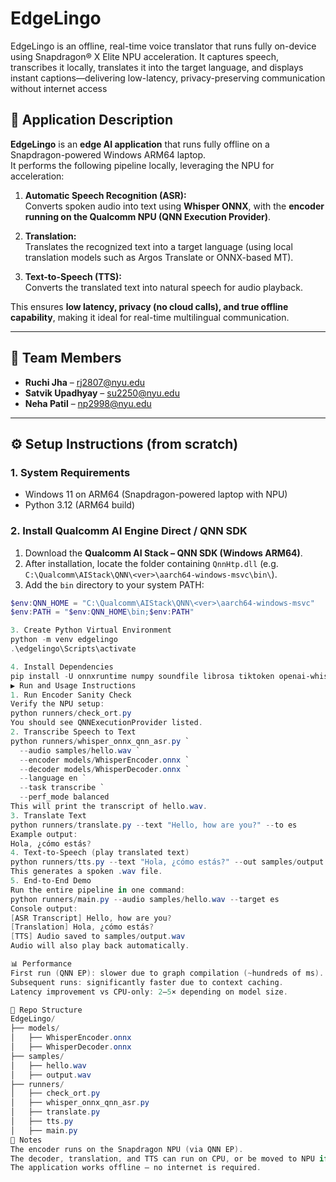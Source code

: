 # EdgeLingo
EdgeLingo is an offline, real-time voice translator that runs fully on-device using Snapdragon® X Elite NPU acceleration. It captures speech, transcribes it locally, translates it into the target language, and displays instant captions—delivering low-latency, privacy-preserving communication without internet access

## 📖 Application Description
**EdgeLingo** is an **edge AI application** that runs fully offline on a Snapdragon-powered Windows ARM64 laptop.  
It performs the following pipeline locally, leveraging the NPU for acceleration:

1. **Automatic Speech Recognition (ASR):**  
   Converts spoken audio into text using **Whisper ONNX**, with the **encoder running on the Qualcomm NPU (QNN Execution Provider)**.

2. **Translation:**  
   Translates the recognized text into a target language (using local translation models such as Argos Translate or ONNX-based MT).

3. **Text-to-Speech (TTS):**  
   Converts the translated text into natural speech for audio playback.

This ensures **low latency, privacy (no cloud calls), and true offline capability**, making it ideal for real-time multilingual communication.

---

## 👥 Team Members
- **Ruchi Jha** –  rj2807@nyu.edu
- **Satvik Upadhyay** –  su2250@nyu.edu
- **Neha Patil** –  np2998@nyu.edu


---

## ⚙️ Setup Instructions (from scratch)

### 1. System Requirements
- Windows 11 on ARM64 (Snapdragon-powered laptop with NPU)
- Python 3.12 (ARM64 build)

### 2. Install Qualcomm AI Engine Direct / QNN SDK
1. Download the **Qualcomm AI Stack – QNN SDK (Windows ARM64)**.  
2. After installation, locate the folder containing `QnnHtp.dll` (e.g.  
   `C:\Qualcomm\AIStack\QNN\<ver>\aarch64-windows-msvc\bin\`).
3. Add the `bin` directory to your system PATH:

```powershell
$env:QNN_HOME = "C:\Qualcomm\AIStack\QNN\<ver>\aarch64-windows-msvc"
$env:PATH = "$env:QNN_HOME\bin;$env:PATH"

3. Create Python Virtual Environment
python -m venv edgelingo
.\edgelingo\Scripts\activate

4. Install Dependencies
pip install -U onnxruntime numpy soundfile librosa tiktoken openai-whisper argostranslate
▶️ Run and Usage Instructions
1. Run Encoder Sanity Check
Verify the NPU setup:
python runners/check_ort.py
You should see QNNExecutionProvider listed.
2. Transcribe Speech to Text
python runners/whisper_onnx_qnn_asr.py `
  --audio samples/hello.wav `
  --encoder models/WhisperEncoder.onnx `
  --decoder models/WhisperDecoder.onnx `
  --language en `
  --task transcribe `
  --perf_mode balanced
This will print the transcript of hello.wav.
3. Translate Text
python runners/translate.py --text "Hello, how are you?" --to es
Example output:
Hola, ¿cómo estás?
4. Text-to-Speech (play translated text)
python runners/tts.py --text "Hola, ¿cómo estás?" --out samples/output.wav
This generates a spoken .wav file.
5. End-to-End Demo
Run the entire pipeline in one command:
python runners/main.py --audio samples/hello.wav --target es
Console output:
[ASR Transcript] Hello, how are you?
[Translation] Hola, ¿cómo estás?
[TTS] Audio saved to samples/output.wav
Audio will also play back automatically.

📊 Performance
First run (QNN EP): slower due to graph compilation (~hundreds of ms).
Subsequent runs: significantly faster due to context caching.
Latency improvement vs CPU-only: 2–5× depending on model size.

📂 Repo Structure
EdgeLingo/
├── models/
│   ├── WhisperEncoder.onnx
│   ├── WhisperDecoder.onnx
├── samples/
│   ├── hello.wav
│   ├── output.wav
├── runners/
│   ├── check_ort.py
│   ├── whisper_onnx_qnn_asr.py
│   ├── translate.py
│   ├── tts.py
│   ├── main.py
📝 Notes
The encoder runs on the Snapdragon NPU (via QNN EP).
The decoder, translation, and TTS can run on CPU, or be moved to NPU if time and operator support allow.
The application works offline — no internet is required.
